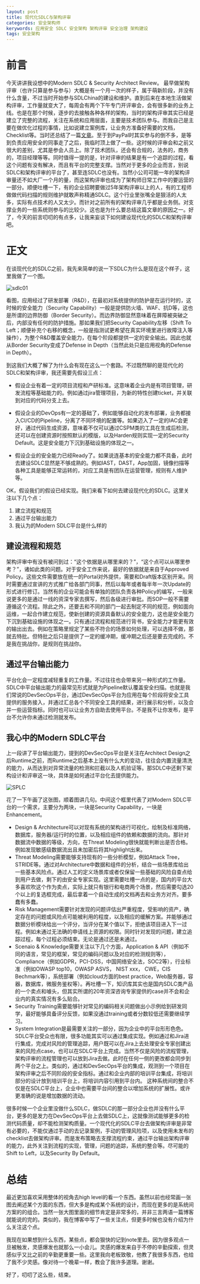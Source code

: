 ```yaml
---
layout: post
title: 现代化SDLC与架构评审
categories: 安全架构师
kerywords: 应用安全 SDLC 安全架构 架构评审 安全治理 架构建设
tags: 安全架构
---
```


# 前言

今天讲讲我设想中的Modern SDLC & Security Architect Review。 最早做架构评审（也许只算是参与参与）大概是有一个月一次的样子，属于萌新阶段，并没有什么含量，不过当时开始参与SDLChina的建设和维护。直到后来在本地生活做架构评审，工作量就变大了，每周会有两个下午专门开评审会，会有很多新的业务上线。也是在那个时候，逐步的去接触各种各样的架构，当时的架构评审其实已经是建立了完整的流程，关注在系统和应用层面，主要是技术团队参与。而我自己是主要在做优化过程的事情，比如说建立案例库，让业务方准备好需要的文档，Checklist等。当时还总结了一篇[文章](https://iami.xyz/Security-Architecture-Review/)。至于到PayPal时其实参与的倒不多，是等到负责应用安全的同事走了之后，我临时顶上做了一些。这时候的评审会和之前又很大的差别，尤其是参会人员上。除了技术团队，还会有合规的，法务的，商务的，项目经理等等。同时值得一提的是，针对评审的结果是有一个追踪的过程，看这个问题有没有解决，而且有平台的完整支撑。当然对于更多的企业而言，别说SDLC和架构评审的平台了，甚至连SDLC也没有。当然小公司可能一年的架构评审量还不如大厂一个月的量，而这架构评审也成为了架构师日常工作中的要运营的一部分。顺便吐槽一下，有的企业招聘要做过5年架构评审以上的人，有的工程师做做代码扫描的规则维护就敢声称精通SDLC。这个行业里张嘴全是狠活的人太多，实际有点技术的人又太少。而针对之前所有的架构评审几乎都是业务侧。对支撑业务的一些系统则参与的比较少。这也是为什么要总结这篇文章的原因之一。好了，今天的前言叨叨的有点多，让我来妄谈下如何建设现代化的SDLC和架构评审吧。

# 正文

在谈现代化的SDLC之前，我先来简单的说一下SDLC为什么是现在这个样子，这里我做了一个图。

![sdlc01](https://user-images.githubusercontent.com/12653147/197389197-94db2c9f-6c70-4c0a-8e8d-ccc348a2d331.gif)

看图，应用经过了研发部署（R&D），在最初对系统提供的防护是在运行时的，这时候的安全能力（Security Capability）一般是提供防火墙、WAF、抗D等，这也是所谓的边界防御（Border Security）。而边界防御显然意味着在屏障被突破之后，内部没有任何的防护措施。那如果我们把Security Capability左移（Shift To Left；顺便补充个右移的概念，一般是指测试更希望在真实环境里进行故障注入等操作），为整个R&D覆盖安全能力，在每个阶段都提供一定的安全输出。因此也就从Border Security变成了Defense in Depth（当然此处只是应用视角的Defense in Depth）。

到这我们大概了解了为什么会有现在这么一个套路。不过既然聊的是现代化的SDLC和架构评审，我还需要先假设三点：

* 假设企业有着一定的项目流程和产研标准。这意味着企业内是有项目管理，研发流程等基础能力的。例如通过jira管理项目，为新的特性创建ticket，并关联到对应的代码分支上去。

* 假设企业的DevOps有一定的基础了，例如能够自动化的发布部署，业务都接入CI/CD的Pipeline，分离了不同环境的配置等。如果迈入了一定的IAC会更好，通过代码生成资源，意味着不仅可以通过CSPM类的工具在生成后检测，还可以在创建资源时按照默认的模版，以及Harden规则实现一定的Security Default。这是安全能力下沉到基础设施的体现之一。

* 假设企业的安全能力已经Ready了。如果说连基本的安全能力都不具备，此时去建设SDLC显然是不够成熟的。例如IAST，DAST，App加固，镜像扫描等各种工具是能够正常运转的，对应工具是有团队在运营管理，规则有人维护等。

OK，假设我们的假设已经实现。我们来看下如何去建设现代化的SDLC。这里关注以下几个点：

1. 建立流程和规范
2. 通过平台输出能力
3. 我认为的Modern SDLC平台是什么样的

## 建设流程和规范

架构评审中有没有被问到过：“这个依据是从哪里来的？”，“这个点可以从哪里参考？”，诸如此类的问题。对于安全工作来说，最好的依据就是来自于Approved Policy。这些文件需要放在统一的Portal对外提供，需要和Draft版本区别开来。同时需要通过宣讲的方式推广给各部门同事，然后以每年或者每半年一次Update的形式进行修订。当然有的企业可能会有单独的团队负责各种Policy的编写，一般来说更多的是通过一线的资深专家去撰写，然后各级进行审批。而SOP一般不需要遵循这个流程。除此之外，还要去和不同的部门一起去制定不同的规范，例如面向运维，一起合作建立规范，使新创建的资源具备默认的安全能力，这也是安全能力下沉到基础设施的体现之一。只有通过流程和规范进行背书，安全能力才能更有效的输出出去。例如在策略里规定了某些不符合的场景如何处理，可以选择不做，那就去特批。但特批之后只是提供了一定的缓冲期，缓冲期之后还是要去完成的。不是我在挑战你，是规则在挑战你。

## 通过平台输出能力

平台化会一定程度减轻重复的工作量。不过往往也会带来另一种形式的工作量。SDLC中平台输出能力的最常见形式就是为Pipeline默认覆盖安全扫描。也就是我们常说的DevSecOps平台，通过DevSecOps平台为应用在每个阶段将安全工具提供的服务接入，并通过汇总各个不同安全工具的结果，进行展示和分析，以及合并一些运营指标。同时也可以让业务方自助去使用平台。不是我不让你发布，是平台不允许你未通过检测就发布。

## 我心中的Modern SDLC平台

上一段讲了平台输出能力，提到的DevSecOps平台是关注在Architect Design之后Runtime之前，而Runtime之后基本上没有什么大的变动，往往会内置流量清洗的能力，从而达到对异常流量的检测和拦截以及人机验证等。那SDLC中还剩下架构设计和评审这一块，具体是如何通过平台化去提供能力。

![SPLC](https://user-images.githubusercontent.com/12653147/197378430-ac3fd009-9bbd-48fc-8471-b7e8ec628aff.png)

花了一下午画了这张图，顺着图讲几句。中间这个框里代表了对Modern SDLC平台的一个需求，主要分为两块，一块是Security Capability，一块是Enhancement。 

* Design & Architecture可以对现有系统的架构进行可视化，绘制及标准网络，数据库，服务器/运行时的位置，以及相应组件的依赖和数据的流向。那针对数据流中数据的等级，方向，在Threat Modeling很快就能判断出是否合格。例如发现敏感级数据流出且未加密后将其highlight出来。
* Threat Modeling需要能够支持现有的一些分析模型，例如Attack Tree，STRIDE等。通过对Architecture中数据和组件的分析，结合一些场景库给出一些基本风险点。通过人工的定义场景库或者仅保留一些基础的风险自查点给到用户去做，剩下的由安全专家实现。这里需要吐槽一点的是，国内的平台大多喜欢吹这个作为卖点，实际上就只有银行和电商两个场景，然后需要勾选20个以上的复选框完成，最后拿着一个自动生成的文档再去和业务方对齐。要多蠢有多蠢。
* Risk Management需要针对发现的问题评估出严重程度，受影响的资产，确定存在的问题或风险点可能被利用的程度，以及相应的缓解方案。并能够通过数据分析模块给出一个评分，当评分在某个值以下，拒绝该项目进入下一过程。例如未通过无法确的申请线上资源的权限。同时针对发现的问题，建立追踪过程，每个过程必须结束。无论是通过还是未通过。
* Scenaio & Knowledge需要关注以下几个方面，Application & API（例如不同的语言，常见的框架，常见的编码问题以及对应的检测规则等），Compliance（例如GDPR，PCI-DSS，中国网络安全法，SOC2等），行业标准（例如OWASP top10，OWASP ASVS， NIST xxx， CWE，CIS Bechmark等），系统部署（例如cloud方面的best practice，Web服务器，容器，数据库，微服务鉴权等）。再吐槽一下，知识库其实也是国内SDLC类产品的一个卖点和噱头，但其实所谓的20年资深咨询专家提供的case并不会和企业内的真实情况有多么贴合。
* Security Training需要能够针对常见的编码相关问题做出小示例给到研发同学，最好能够具备评分反馈，如果没通过training或者分数较低还需要继续学习。
* System Integration是最需要关注的一部分，因为企业中的平台形形色色。SDLC平台受众也有限，很多功能其实可以通过集成实现。例如通过和Jira进行集成，完成对风险的管理追踪，用户既可以在Jira上去处理安全专家创建出来的风险点case，也可以在SDLC平台上完成。当然不仅是风险的流程管理，架构评审的流程管理也可以放到Jira去做。此时在任何一侧的更改都会同步到两个平台之上。类似的，通过和DevSecOps平台的集成，观测到一个项目在架构评审之后不同阶段的安全指标。通过和企业内部的培训平台集成，将培训部分的设计放到培训平台上，将培训内容引用到平台内。 这种系统间的整合不仅是在SDLC平台上，企业中也需要平台间的整合以增加系统的扩展性。或许更准确的说是增加数据的流动。

很多时候一个企业里没做什么SDLC，做SDLC的那一部分企业也并没有什么平台，更多的是发力在DevSecOps平台上去做SDLC上，这就像测试能够更多的检测代码质量，却不能检测架构质量。一个现代化的SDLC平台去做架构评审是非常有必要的，不能仅通过手动的去记录案例，手动的管理风险项，以及使用未发布的checklist去做架构评审。而是发布策略去支撑流程约束，通过平台输出架构评审的能力，此外关注到流程的实现，管理，问题的追踪，系统的整合等。尽可能的Shift to Left，以及Security By Default。

# 总结

最近更加喜欢采用整体的视角去high level的看一个东西。虽然以前也经常画一张图去阐述某个方面的东西，但大多是构成某个系统的设计，而现在更多的是系统间方案的的组合。当然一张大图里面的细节肯定是非常多的，并非三言两语一篇博客就能说的完的。类似的，我在博客中写了一些关注点，但更多时候也没有介绍为什么关注这个点。

我现在如果想到什么东西，某些点，都会狠快的记到note里去。因为很多观点一旦被触发，灵感爆发也就那么一小会儿。灵感的爆发来自于不停的辛勤探索，但灵感似乎又比之前的辛勤更重要一些。这里我向老板致敬，他教了我很多东西，也给了我不少灵感。像对待一个晚辈一样，教会了我许多道理。谢谢。

好了，叨叨了这么些，结束。